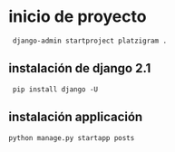 # inicio de proyecto

``` django-admin startproject platzigram .```

## instalación de django 2.1
``` pip install django -U```

## instalación applicación 
``` python manage.py startapp posts ```
